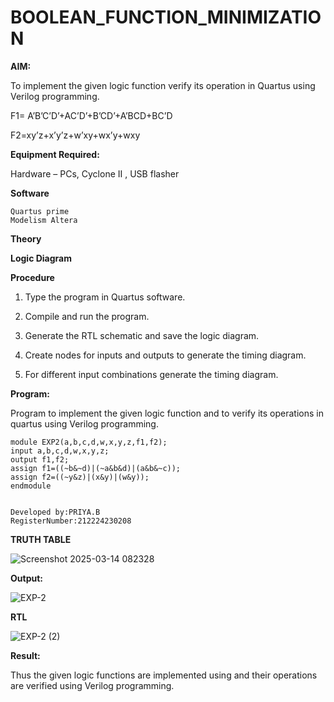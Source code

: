 # BOOLEAN_FUNCTION_MINIMIZATION

**AIM:**

To implement the given logic function verify its operation in Quartus using Verilog programming.

F1= A’B’C’D’+AC’D’+B’CD’+A’BCD+BC’D 

F2=xy’z+x’y’z+w’xy+wx’y+wxy

**Equipment Required:**

Hardware – PCs, Cyclone II , USB flasher

**Software**
```
Quartus prime
Modelism Altera
```
**Theory**

**Logic Diagram**

**Procedure**

1.	Type the program in Quartus software.

2.	Compile and run the program.

3.	Generate the RTL schematic and save the logic diagram.

4.	Create nodes for inputs and outputs to generate the timing diagram.

5.	For different input combinations generate the timing diagram.


**Program:**

Program to implement the given logic function and to verify its operations in quartus using Verilog programming.
```
module EXP2(a,b,c,d,w,x,y,z,f1,f2);
input a,b,c,d,w,x,y,z;
output f1,f2;
assign f1=((~b&~d)|(~a&b&d)|(a&b&~c));
assign f2=((~y&z)|(x&y)|(w&y));
endmodule
```
```

Developed by:PRIYA.B
RegisterNumber:212224230208
```


**TRUTH TABLE**

![Screenshot 2025-03-14 082328](https://github.com/user-attachments/assets/2f4155f6-6321-4377-83b5-5f30c983ff34)


**Output:**

![EXP-2](https://github.com/user-attachments/assets/38080591-c2ed-437b-8b49-ef9392edc77c)

**RTL**

![EXP-2 (2)](https://github.com/user-attachments/assets/42dcb96b-a6df-4d81-b569-0b600fc7687d)

**Result:**

Thus the given logic functions are implemented using and their operations are verified using Verilog programming.

